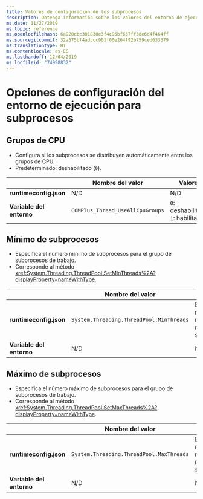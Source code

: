 ```yaml
---
title: Valores de configuración de los subprocesos
description: Obtenga información sobre los valores del entorno de ejecución que configuran los subprocesos para las aplicaciones de .NET Core.
ms.date: 11/27/2019
ms.topic: reference
ms.openlocfilehash: 6a920dbc301830e3f4c95bf637ff3de6d4f464ff
ms.sourcegitcommit: 32a575bf4adccc901f00e264f92b759ced633379
ms.translationtype: HT
ms.contentlocale: es-ES
ms.lasthandoff: 12/04/2019
ms.locfileid: "74998832"
---
```

# <a name="run-time-configuration-options-for-threading"></a>Opciones de configuración del entorno de ejecución para subprocesos

## <a name="cpu-groups"></a>Grupos de CPU

- Configura si los subprocesos se distribuyen automáticamente entre los grupos de CPU.
- Predeterminado: deshabilitado (`0`).

| | Nombre del valor | Valores |
| - | - | - |
| **runtimeconfig.json** | N/D | N/D |
| **Variable del entorno** | `COMPlus_Thread_UseAllCpuGroups` | `0`: deshabilitado.<br/>`1`: habilitado. |

## <a name="minimum-threads"></a>Mínimo de subprocesos

- Especifica el número mínimo de subprocesos para el grupo de subprocesos de trabajo.
- Corresponde al método <xref:System.Threading.ThreadPool.SetMinThreads%2A?displayProperty=nameWithType>.

| | Nombre del valor | Valores |
| - | - | - |
| **runtimeconfig.json** | `System.Threading.ThreadPool.MinThreads` | Entero que representa el número mínimo de subprocesos. |
| **Variable del entorno** | N/D | N/D |

## <a name="maximum-threads"></a>Máximo de subprocesos

- Especifica el número máximo de subprocesos para el grupo de subprocesos de trabajo.
- Corresponde al método <xref:System.Threading.ThreadPool.SetMaxThreads%2A?displayProperty=nameWithType>.

| | Nombre del valor | Valores |
| - | - | - |
| **runtimeconfig.json** | `System.Threading.ThreadPool.MaxThreads` | Entero que representa el número máximo de subprocesos. |
| **Variable del entorno** | N/D | N/D |
